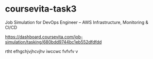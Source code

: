 # coursevita-task3

Job Simulation for DevOps Engineer – AWS Infrastructure, Monitoring & CI/CD

https://dashboard.coursevita.com/job-simulation/tasking/680bdd9744bc1eb552dfdfdd





rtht
efhgchjvjhcvjhv
iwccwc
fvfvfv
v
